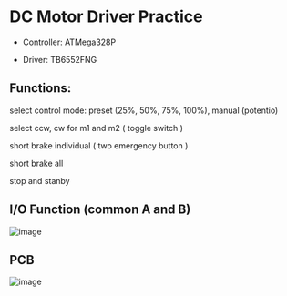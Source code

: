 # DC Motor Driver Practice

- Controller: ATMega328P

- Driver: TB6552FNG


## Functions:
  select control mode: preset (25%, 50%, 75%, 100%), manual (potentio)
  
  select ccw, cw for m1 and m2 ( toggle switch )
  
  short brake individual ( two emergency button )
  
  short brake all
  
  stop and stanby
 
## I/O Function (common A and B)

![image](https://user-images.githubusercontent.com/12003208/224769083-1418bfca-82c4-407b-8c72-7e1d650d0f1c.png)

## PCB
![image](https://user-images.githubusercontent.com/12003208/230463711-172aa334-95bc-4bb5-83eb-de0c688e10cf.png)

